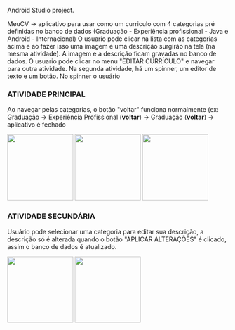 Android Studio project.

MeuCV -> aplicativo para usar como um curriculo com 4 categorias pré definidas no banco de dados
(Graduação - Experiência profissional - Java e Android - Internacional)
O usuario pode clicar na lista com as categorias acima e ao fazer isso uma imagem e uma descrição surgirão na tela (na mesma atividade).
A imagem e a descrição ficam gravadas no banco de dados. O usuario pode clicar no menu "EDITAR CURRÍCULO" e navegar para outra atividade.
Na segunda atividade, há um spinner, um editor de texto e um botão. No spinner o usuário

### ATIVIDADE PRINCIPAL
Ao navegar pelas categorias, o botão "voltar" funciona normalmente (ex: Graduação -> Experiência Profissional (**voltar**) -> Graduação (**voltar**) -> aplicativo é fechado

<img src="https://user-images.githubusercontent.com/38297512/39089154-6f500c4e-458e-11e8-8fea-ccc4d4ba2cb1.png" width="150"> <img src="https://user-images.githubusercontent.com/38297512/39089259-d3ca32c4-4590-11e8-855c-87fa481d39b4.png" width="150"> <img src="https://user-images.githubusercontent.com/38297512/39089267-2ebd9036-4591-11e8-9c1f-9ca87ce35931.png" width="150">

### ATIVIDADE SECUNDÁRIA
Usuário pode selecionar uma categoria para editar sua descrição, a descrição só é alterada quando o botão "APLICAR ALTERAÇÕES" é clicado, assim o banco de dados é atualizado.

<img src="https://user-images.githubusercontent.com/38297512/39089288-db425ddc-4591-11e8-8d10-e985559af0de.png" width="150"> <img src="https://user-images.githubusercontent.com/38297512/39089300-ff54dd1c-4591-11e8-8d92-765924d2a5b8.png" width="150">
